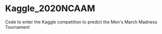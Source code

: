 # Kaggle_2020NCAAM
Code to enter the Kaggle competition to predict the Men's March Madness Tournament
